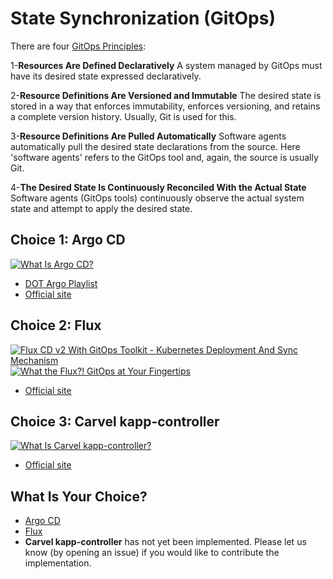 # State Synchronization (GitOps)

There are four [GitOps Principles](https://opengitops.dev/):

1-**Resources Are Defined Declaratively**
A system managed by GitOps must have its desired state expressed declaratively.

2-**Resource Definitions Are Versioned and Immutable**
The desired state is stored in a way that enforces immutability, enforces versioning, and retains a complete version history. Usually, Git is used for this.

3-**Resource Definitions Are Pulled Automatically**
Software agents automatically pull the desired state declarations from the source. Here 'software agents' refers to the GitOps tool and, again, the source is usually Git.

4-**The Desired State Is Continuously Reconciled With the Actual State**
Software agents (GitOps tools) continuously observe the actual system state and attempt to apply the desired state.

## Choice 1: Argo CD

[![What Is Argo CD?](https://img.youtube.com/vi/fQ9846hRiFo/0.jpg)](https://youtu.be/fQ9846hRiFo)
* [DOT Argo Playlist](https://youtube.com/playlist?list=PLyicRj904Z9_dGuNs6AN5Khljjn9ssbQ6)
* [Official site](https://argoproj.github.io/cd)

## Choice 2: Flux

[![Flux CD v2 With GitOps Toolkit - Kubernetes Deployment And Sync Mechanism](https://img.youtube.com/vi/R6OeIgb7lUI/0.jpg)](https://youtu.be/R6OeIgb7lUI)
[![What the Flux?! GitOps at Your Fingertips](https://img.youtube.com/vi/_8Zobz7qbqo/0.jpg)](https://youtu.be/_8Zobz7qbqo)
* [Official site](https://kubevela.io)

## Choice 3: Carvel kapp-controller

[![What Is Carvel kapp-controller?](https://img.youtube.com/vi/ojFG8h5Ht70/0.jpg)](https://youtu.be/ojFG8h5Ht70)
* [Official site](https://carvel.dev/kapp-controller)

## What Is Your Choice?

* [Argo CD](argocd.md)
* [Flux](flux.md)
* **Carvel kapp-controller** has not yet been implemented. Please let us know (by opening an issue) if you would like to contribute the implementation.
